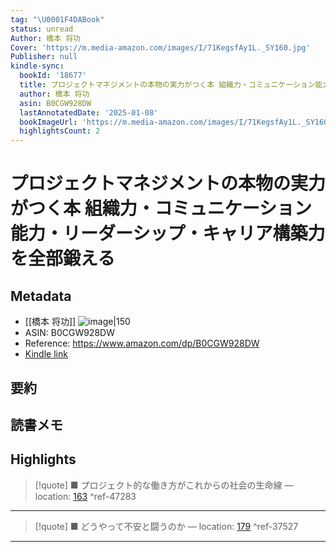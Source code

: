 ```yaml
---
tag: "\U0001F4DABook"
status: unread
Author: 橋本 将功
Cover: 'https://m.media-amazon.com/images/I/71KegsfAy1L._SY160.jpg'
Publisher: null
kindle-sync:
  bookId: '18677'
  title: プロジェクトマネジメントの本物の実力がつく本 組織力・コミュニケーション能力・リーダーシップ・キャリア構築力を全部鍛える
  author: 橋本 将功
  asin: B0CGW928DW
  lastAnnotatedDate: '2025-01-08'
  bookImageUrl: 'https://m.media-amazon.com/images/I/71KegsfAy1L._SY160.jpg'
  highlightsCount: 2
---
```

# プロジェクトマネジメントの本物の実力がつく本 組織力・コミュニケーション能力・リーダーシップ・キャリア構築力を全部鍛える
## Metadata
* [[橋本 将功]]
![image|150](https://m.media-amazon.com/images/I/71KegsfAy1L._SY160.jpg)
* ASIN: B0CGW928DW
* Reference: https://www.amazon.com/dp/B0CGW928DW
* [Kindle link](kindle://book?action=open&asin=B0CGW928DW)
## 要約
## 読書メモ
## Highlights
>[!quote]
>■ プロジェクト的な働き方がこれからの社会の生命線 — location: [163](kindle://book?action=open&asin=B0CGW928DW&location=163) ^ref-47283

---
>[!quote]
>■ どうやって不安と闘うのか — location: [179](kindle://book?action=open&asin=B0CGW928DW&location=179) ^ref-37527

---
